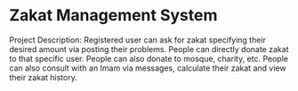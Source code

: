 # Zakat Management System

Project Description: Registered user can ask for zakat specifying their desired amount via posting their problems. People can directly donate zakat to that specific user. People can also donate to mosque, charity, etc. People can also consult with an Imam via messages, calculate their zakat and view their zakat history.
